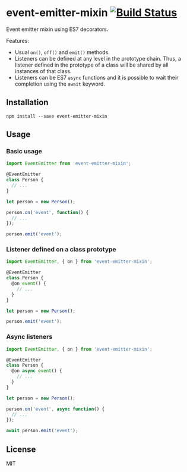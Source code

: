 # event-emitter-mixin [![Build Status](https://travis-ci.org/mvila/event-emitter-mixin.svg?branch=master)](https://travis-ci.org/mvila/event-emitter-mixin)

Event emitter mixin using ES7 decorators.

Features:
- Usual `on()`, `off()` and `emit()` methods.
- Listeners can be defined at any level in the prototype chain. Thus, a listener defined in the prototype of a class will be shared by all instances of that class.
- Listeners can be ES7 `async` functions and it is possible to wait their completion using the `await` keyword.

## Installation

```
npm install --save event-emitter-mixin
```

## Usage

### Basic usage

```javascript
import EventEmitter from 'event-emitter-mixin';

@EventEmitter
class Person {
  // ...
}

let person = new Person();

person.on('event', function() {
  // ...
});

person.emit('event');
```

### Listener defined on a class prototype

```javascript
import EventEmitter, { on } from 'event-emitter-mixin';

@EventEmitter
class Person {
  @on event() {
    // ...
  }
}

let person = new Person();

person.emit('event');
```

### Async listeners

```javascript
import EventEmitter, { on } from 'event-emitter-mixin';

@EventEmitter
class Person {
  @on async event() {
    // ...
  }
}

let person = new Person();

person.on('event', async function() {
  // ...
});

await person.emit('event');
```

## License

MIT
